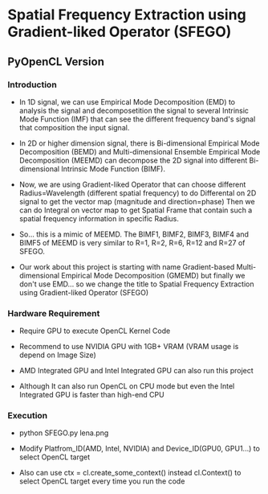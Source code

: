 # Spatial Frequency Extraction using Gradient-liked Operator (SFEGO)
## PyOpenCL Version
### Introduction
- In 1D signal, we can use Empirical Mode Decomposition (EMD) to analysis the signal and decomposetition the signal to several Intrinsic Mode Function (IMF) that can see the different frequency band's signal that composition the input signal.

- In 2D or higher dimension signal, there is Bi-dimensional Empirical Mode Decomposition (BEMD) and Multi-dimensional Ensemble Empirical Mode Decomposition (MEEMD) can decompose the 2D signal into different Bi-dimensional Intrinsic Mode Function (BIMF).

- Now, we are using Gradient-liked Operator that can choose different Radius=Wavelength (different spatial frequency) to do Differental on 2D signal to get the vector map (magnitude and direction=phase) Then we can do Integral on vector map to get Spatial Frame that contain such a spatial frequency information in specific Radius.

- So... this is a mimic of MEEMD. The BIMF1, BIMF2, BIMF3, BIMF4 and BIMF5 of MEEMD is very similar to R=1, R=2, R=6, R=12 and R=27 of SFEGO.

- Our work about this project is starting with name Gradient-based Multi-dimensional Empirical Mode Decomposition (GMEMD) but finally we don't use EMD... so we change the title to Spatial Frequency Extraction using Gradient-liked Operator (SFEGO)

### Hardware Requirement
- Require GPU to execute OpenCL Kernel Code

- Recommend to use NVIDIA GPU with 1GB+ VRAM (VRAM usage is depend on Image Size)

- AMD Integrated GPU and Intel Integrated GPU can also run this project

- Although It can also run OpenCL on CPU mode but even the Intel Integrated GPU is faster than high-end CPU

### Execution
- python SFEGO.py lena.png

- Modify Platfrom_ID(AMD, Intel, NVIDIA) and Device_ID(GPU0, GPU1...) to select OpenCL target

- Also can use ctx = cl.create_some_context() instead cl.Context() to select OpenCL target every time you run the code